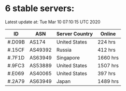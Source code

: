 # 6 stable servers:

Latest update at: Tue Mar 10 07:10:15 UTC 2020

| ID | ASN | Server Country | Online |
| -- | --- | -------------- | ------ |
| #.D09B | AS174 | United States | 224 hrs |
| #.15CF | AS49392 | Russia | 412 hrs |
| #.7F1D | AS63949 | Singapore | 1660 hrs |
| #.9FC3 | AS53889 | United States | 1507 hrs |
| #.E069 | AS40065 | United States | 397 hrs |
| #.2A79 | AS63949 | Japan | 1489 hrs |

